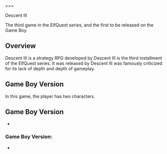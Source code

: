 
===

Descent III

The third game in the ElfQuest series, and the first to be released on the Game Boy.

## Overview

Descent III is a strategy RPG developed by                                                                                              Descent III is the third installment of the ElfQuest series. It was released by                                                                                                                                    Descent III was famously criticized for its lack of depth and depth of gameplay.

## Game Boy Version

In this game, the player has two characters.

## Game Boy Version

*                                                       

### Game Boy Version:  

*                                                                                                            
